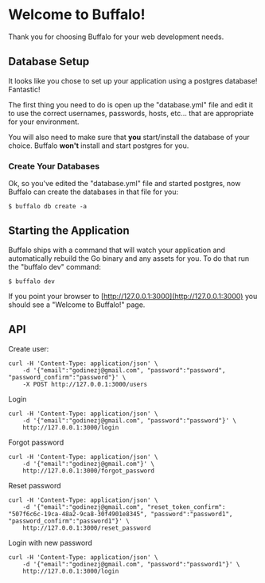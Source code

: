 # Welcome to Buffalo!

Thank you for choosing Buffalo for your web development needs.

## Database Setup

It looks like you chose to set up your application using a postgres database! Fantastic!

The first thing you need to do is open up the "database.yml" file and edit it to use the correct usernames, passwords, hosts, etc... that are appropriate for your environment.

You will also need to make sure that **you** start/install the database of your choice. Buffalo **won't** install and start postgres for you.

### Create Your Databases

Ok, so you've edited the "database.yml" file and started postgres, now Buffalo can create the databases in that file for you:

	$ buffalo db create -a

## Starting the Application

Buffalo ships with a command that will watch your application and automatically rebuild the Go binary and any assets for you. To do that run the "buffalo dev" command:

	$ buffalo dev

If you point your browser to [http://127.0.0.1:3000](http://127.0.0.1:3000) you should see a "Welcome to Buffalo!" page.

## API

Create user:

```
curl -H 'Content-Type: application/json' \
    -d '{"email":"godinezj@gmail.com", "password":"password", "password_confirm":"password"}' \
    -X POST http://127.0.0.1:3000/users
```

Login

```
curl -H 'Content-Type: application/json' \
    -d '{"email":"godinezj@gmail.com", "password":"password"}' \
    http://127.0.0.1:3000/login
```

Forgot password

```
curl -H 'Content-Type: application/json' \
    -d '{"email":"godinezj@gmail.com"}' \
    http://127.0.0.1:3000/forgot_password
```

Reset password

```
curl -H 'Content-Type: application/json' \
    -d '{"email":"godinezj@gmail.com", "reset_token_confirm": "507f6c6c-19ca-48a2-9ca8-30f4901e8345", "password":"password1", "password_confirm":"password1"}' \
    http://127.0.0.1:3000/reset_password
```

Login with new password

```
curl -H 'Content-Type: application/json' \
    -d '{"email":"godinezj@gmail.com", "password":"password1"}' \
    http://127.0.0.1:3000/login
```